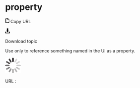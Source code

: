 # property

![Copy URL](media/property/Copy.png)
Copy URL

![Download](media/property/Download.png)

Download topic

Use only to reference something named in the UI as a property. 

![In progress](media/property/activity-large.gif)

URL :
